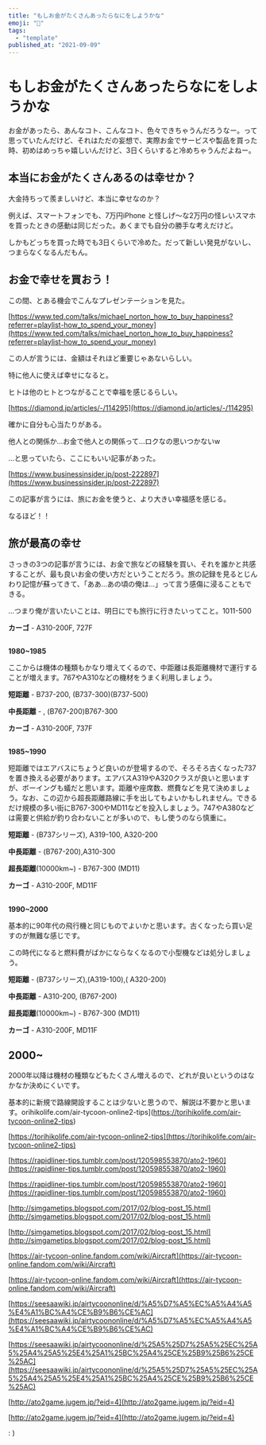 ```yaml
---
title: "もしお金がたくさんあったらなにをしようかな"
emoji: "🤖"
tags:
  - "template"
published_at: "2021-09-09"
---
```


# もしお金がたくさんあったらなにをしようかな

お金があったら、あんなコト、こんなコト、色々できちゃうんだろうなー。って思っていたんだけど、それはただの妄想で、実際お金でサービスや製品を買った時、初めはめっちゃ嬉しいんだけど、3日くらいすると冷めちゃうんだよねー。

## **本当にお金がたくさんあるのは幸せか？**

大金持ちって羨ましいけど、本当に幸せなのか？

例えば、スマートフォンでも、7万円iPhone と怪しげ〜な2万円の怪レいスマホを買ったときの感動は同じだった。あくまでも自分の勝手な考えだけど。

しかもどっちを買った時でも3日くらいで冷めた。だって新しい発見がないし、つまらなくなるんだもん。

## お金で幸せを買おう！

この間、とある機会でこんなプレゼンテーションを見た。

[https://www.ted.com/talks/michael_norton_how_to_buy_happiness?referrer=playlist-how_to_spend_your_money](https://www.ted.com/talks/michael_norton_how_to_buy_happiness?referrer=playlist-how_to_spend_your_money)

この人が言うには、金額はそれほど重要じゃあないらしい。

特に他人に使えば幸せになると。

ヒトは他のヒトとつながることで幸福を感じるらしい。

[https://diamond.jp/articles/-/114295](https://diamond.jp/articles/-/114295)

確かに自分も心当たりがある。

他人との関係か...お金で他人との関係って...ロクなの思いつかないw

...と思っていたら、ここにもいい記事があった。

[https://www.businessinsider.jp/post-222897](https://www.businessinsider.jp/post-222897)

この記事が言うには、旅にお金を使うと、より大きい幸福感を感じる。

なるほど！！

## 旅が最高の幸せ

さっきの3つの記事が言うには、お金で旅などの経験を買い、それを誰かと共感することが、最も良いお金の使い方だということだろう。旅の記録を見るとじんわり記憶が蘇ってきて、「ああ...あの頃の俺は...」って言う感傷に浸ることもできる。

...つまり俺が言いたいことは、明日にでも旅行に行きたいってこと。1011-500

**カーゴ** - A310-200F, 727F

## 

**1980~1985**

ここからは機体の種類もかなり増えてくるので、中距離は長距離機材で運行することが増えます。767やA310などの機材をうまく利用しましょう。

**短距離** - B737-200, (B737-300)(B737-500)

**中長距離** - , (B767-200)B767-300

**カーゴ** - A310-200F, 737F

## 

**1985~1990**

短距離ではエアバスにちょうど良いのが登場するので、そろそろ古くなった737を置き換える必要があります。エアバスA319やA320クラスが良いと思いますが、ボーイングも蟻だと思います。距離や座席数、燃費などを見て決めましょう。なお、この辺から超長距離路線に手を出してもよいかもしれません。できるだけ規模の多い街にB767-300やMD11などを投入しましょう。747やA380などは需要と供給が釣り合わないことが多いので、もし使うのなら慎重に。

**短距離** - (B737シリーズ), A319-100, A320-200

**中長距離** - (B767-200),A310-300

**超長距離**(10000km~) - B767-300 (MD11)

**カーゴ** - A310-200F, MD11F

## 

**1990~2000**

基本的に90年代の飛行機と同じものでよいかと思います。古くなったら買い足すのが無難な感じです。

この時代になると燃料費がばかにならなくなるので小型機などは処分しましょう。

**短距離** - (B737シリーズ),(A319-100),( A320-200)

**中長距離** - A310-200, (B767-200)

**超長距離**(10000km~) - B767-300 (MD11)

**カーゴ** - A310-200F, MD11F

## 2000~

2000年以降は機材の種類などもたくさん増えるので、どれが良いというのはなかなか決めにくいです。

基本的に新規で路線開設することは少ないと思うので、解説は不要かと思います。orihikolife.com/air-tycoon-online2-tips](https://torihikolife.com/air-tycoon-online2-tips)

[https://torihikolife.com/air-tycoon-online2-tips](https://torihikolife.com/air-tycoon-online2-tips)

[https://rapidliner-tips.tumblr.com/post/120598553870/ato2-1960](https://rapidliner-tips.tumblr.com/post/120598553870/ato2-1960)

[https://rapidliner-tips.tumblr.com/post/120598553870/ato2-1960](https://rapidliner-tips.tumblr.com/post/120598553870/ato2-1960)

[http://simgametips.blogspot.com/2017/02/blog-post_15.html](http://simgametips.blogspot.com/2017/02/blog-post_15.html)

[http://simgametips.blogspot.com/2017/02/blog-post_15.html](http://simgametips.blogspot.com/2017/02/blog-post_15.html)

[https://air-tycoon-online.fandom.com/wiki/Aircraft](https://air-tycoon-online.fandom.com/wiki/Aircraft)

[https://air-tycoon-online.fandom.com/wiki/Aircraft](https://air-tycoon-online.fandom.com/wiki/Aircraft)

[https://seesaawiki.jp/airtycoononline/d/%A5%D7%A5%EC%A5%A4%A5%E4%A1%BC%A4%CE%B9%B6%CE%AC](https://seesaawiki.jp/airtycoononline/d/%A5%D7%A5%EC%A5%A4%A5%E4%A1%BC%A4%CE%B9%B6%CE%AC)

[https://seesaawiki.jp/airtycoononline/d/%25A5%25D7%25A5%25EC%25A5%25A4%25A5%25E4%25A1%25BC%25A4%25CE%25B9%25B6%25CE%25AC](https://seesaawiki.jp/airtycoononline/d/%25A5%25D7%25A5%25EC%25A5%25A4%25A5%25E4%25A1%25BC%25A4%25CE%25B9%25B6%25CE%25AC)

[http://ato2game.jugem.jp/?eid=4](http://ato2game.jugem.jp/?eid=4)

[http://ato2game.jugem.jp/?eid=4](http://ato2game.jugem.jp/?eid=4)

: )
